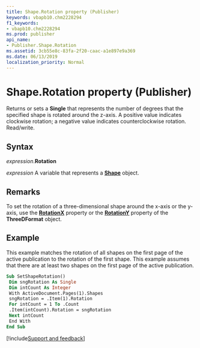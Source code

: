 ```yaml
---
title: Shape.Rotation property (Publisher)
keywords: vbapb10.chm2228294
f1_keywords:
- vbapb10.chm2228294
ms.prod: publisher
api_name:
- Publisher.Shape.Rotation
ms.assetid: 3cb55e8c-83fa-2f20-caac-a1e897e9a369
ms.date: 06/13/2019
localization_priority: Normal
---
```



# Shape.Rotation property (Publisher)

Returns or sets a **Single** that represents the number of degrees that the specified shape is rotated around the z-axis. A positive value indicates clockwise rotation; a negative value indicates counterclockwise rotation. Read/write.


## Syntax

_expression_.**Rotation**

_expression_ A variable that represents a **[Shape](Publisher.Shape.md)** object.


## Remarks

To set the rotation of a three-dimensional shape around the x-axis or the y-axis, use the **[RotationX](Publisher.ThreeDFormat.RotationX.md)** property or the **[RotationY](Publisher.ThreeDFormat.RotationY.md)** property of the **ThreeDFormat** object.


## Example

This example matches the rotation of all shapes on the first page of the active publication to the rotation of the first shape. This example assumes that there are at least two shapes on the first page of the active publication.

```vb
Sub SetShapeRotation() 
 Dim sngRotation As Single 
 Dim intCount As Integer 
 With ActiveDocument.Pages(1).Shapes 
 sngRotation = .Item(1).Rotation 
 For intCount = 1 To .Count 
 .Item(intCount).Rotation = sngRotation 
 Next intCount 
 End With 
End Sub
```

[!include[Support and feedback](~/includes/feedback-boilerplate.md)]